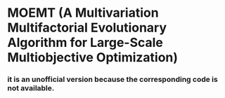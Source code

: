 # MOEMT (A Multivariation Multifactorial Evolutionary Algorithm for Large-Scale Multiobjective Optimization) 
### it is an unofficial version because the corresponding code is not available.
